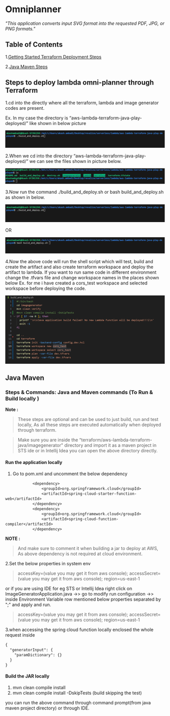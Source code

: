 # Omniplanner

*"This application converts input SVG format into the requested PDF, JPG, or PNG formats."*


## Table of Contents
1.[Getting Started Terraform Deployment Steps](#steps-to-deploy-lambda-omni-planner-through-terraform)

2.[Java Maven Steps](#java-maven)

## Steps to deploy lambda omni-planner through Terraform

1.cd into the directly where all the terraform, lambda and image generator codes are present.

Ex. In my case the directory is “aws-lambda-terraform-java-play-deployed/” like shown in below picture

![](src/main/resources/static/images/build.png)

2.When we cd into the directory “aws-lambda-terraform-java-play-deployed/” we can see the files  shown in picture below.

![](src/main/resources/static/images/Ls.png)


3.Now run the command ./build_and_deploy.sh or bash build_and_deploy.sh as shown in below.

![](src/main/resources/static/images/build.png)

OR

![](src/main/resources/static/images/build_bash.png)

4.Now the above code will run the shell script which will test, build and create the artifact and also create terraform workspace and deploy the artifact to lambda. If you want to run same code in different environment change the .tfvars file and change workspace names in the places shown below
Ex. for me i have created a cors_test workspace and selected workspace before deploying the code.

![](src/main/resources/static/images/build_bash_sh.png)

## Java Maven 
### Steps & Commands: Java and Maven commands (To Run  & Build locally )

**Note :** 

>These steps are optional and can be used to just build, run and test locally, As all these steps are executed automatically when deployed through terraform.

>Make sure you are inside the “terraform/aws-lambda-terraform-java/imagegenerator" directory and import it as a maven project in STS ide or in Intellij Idea you can open the above directory directly.

#### Run the application locally

1. Go to pom.xml and uncomment the below dependency 

```
            <dependency>
                <groupId>org.springframework.cloud</groupId>
                <artifactId>spring-cloud-starter-function-web</artifactId>
            </dependency>
            <dependency>
                <groupId>org.springframework.cloud</groupId>
                <artifactId>spring-cloud-function-compiler</artifactId>
            </dependency>
```
**NOTE :**

>And make sure to comment it when building a jar to deploy at AWS, As above dependency is not required at cloud environment.

2.Set the below properties in  system env

> accessKey=(value you may get it from aws console); accessSecret=(value you may get it from aws console); region=us-east-1

or if you are using IDE for eg STS or Intellij Idea
right click on ImageGeneratorApplication.java ->> go to modify run configuration ->> inside Environment Variable row mentioned  below properties separated by ";" and apply and run.

> accessKey=(value you may get it from aws console); accessSecret=(value you may get it from aws console); region=us-east-1

3.when accessing the spring cloud function locally enclosed the whole request inside 

```
{
  "generatorInput": {
    "paramDictionary": {}
  }
}

```
#### Build the JAR locally

1. mvn clean compile install
2. mvn clean compile install -DskipTests (build skipping the test)

you can run the above command through command prompt(from java maven project directory) or through IDE.
